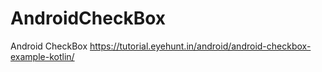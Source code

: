# AndroidCheckBox
Android CheckBox 
https://tutorial.eyehunt.in/android/android-checkbox-example-kotlin/
